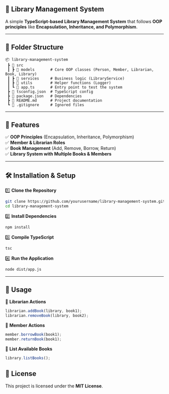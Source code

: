 
## **📘 Library Management System**
A simple **TypeScript-based Library Management System** that follows **OOP principles** like **Encapsulation, Inheritance, and Polymorphism**.

---

## 📂 **Folder Structure**
```
📦 library-management-system
 ┣ 📂 src
 ┃ ┣ 📂 models       # Core OOP classes (Person, Member, Librarian, Book, Library)
 ┃ ┣ 📂 services     # Business logic (LibraryService)
 ┃ ┣ 📂 utils        # Helper functions (Logger)
 ┃ ┗ 📄 app.ts       # Entry point to test the system
 ┣ 📄 tsconfig.json  # TypeScript config
 ┣ 📄 package.json   # Dependencies
 ┣ 📄 README.md      # Project documentation
 ┗ 📄 .gitignore     # Ignored files
```

---

## 🚀 **Features**
✅ **OOP Principles** (Encapsulation, Inheritance, Polymorphism)  
✅ **Member & Librarian Roles**  
✅ **Book Management** (Add, Remove, Borrow, Return)  
✅ **Library System with Multiple Books & Members**  

---

## 🛠 **Installation & Setup**
1️⃣ **Clone the Repository**
```sh
git clone https://github.com/yourusername/library-management-system.git
cd library-management-system
```

2️⃣ **Install Dependencies**
```sh
npm install
```

3️⃣ **Compile TypeScript**
```sh
tsc
```

4️⃣ **Run the Application**
```sh
node dist/app.js
```

---

## 📜 **Usage**
📌 **Librarian Actions**
```ts
librarian.addBook(library, book1);
librarian.removeBook(library, book2);
```

📌 **Member Actions**
```ts
member.borrowBook(book1);
member.returnBook(book1);
```

📌 **List Available Books**
```ts
library.listBooks();
```

## 📄 **License**
This project is licensed under the **MIT License**.
